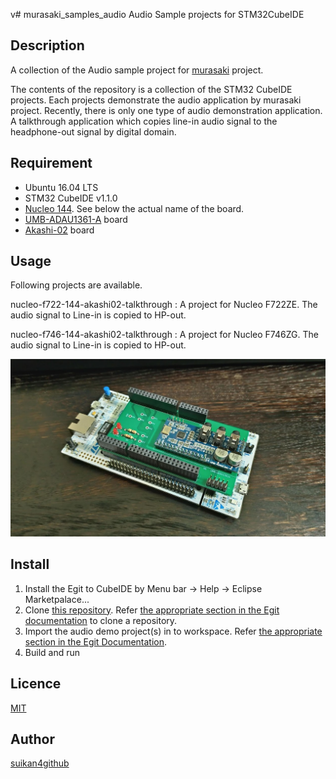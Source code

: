 v# murasaki_samples_audio
Audio Sample projects for STM32CubeIDE
## Description
A collection of the Audio sample project for [murasaki](https://github.com/suikan4github/murasaki) project. 

The contents of the repository is a collection of the STM32 CubeIDE projects. Each projects demonstrate the audio application by murasaki project. Recently, there is only one type of audio demonstration application. A talkthrough application which copies line-in audio signal to the headphone-out signal by digital domain. 

## Requirement
- Ubuntu 16.04 LTS
- STM32 CubeIDE v1.1.0
- [Nucleo 144](https://www.st.com/ja/evaluation-tools/stm32-nucleo-boards.html). See below the actual name of the board. 
- [UMB-ADAU1361-A](http://dsps.shop-pro.jp/?pid=82798273) board
- [Akashi-02](https://github.com/suikan4github/Akashi-02) board
## Usage
Following projects are available. 

nucleo-f722-144-akashi02-talkthrough : A project for Nucleo F722ZE. The audio signal to Line-in is copied to HP-out.

nucleo-f746-144-akashi02-talkthrough : A project for Nucleo F746ZG. The audio signal to Line-in is copied to HP-out.

![Nucleo 144 + audio board](img/P_20191125_224443_vHDR_On_HP.jpg)

## Install
1. Install the Egit to CubeIDE by Menu bar -> Help -> Eclipse Marketpalace...
1. Clone [this repository](https://github.com/suikan4github/murasaki_samples_audio.git). Refer [the appropriate section in the Egit documentation](https://wiki.eclipse.org/EGit/User_Guide#Cloning_Remote_Repositories) to clone a repository.
1. Import the audio demo project(s) in to workspace. Refer [the appropriate section in the Egit Documentation](https://wiki.eclipse.org/EGit/User_Guide#Starting_from_existing_Git_Repositories).
1. Build and run
## Licence

[MIT](LICENCE)

## Author

[suikan4github](https://github.com/suikan4github)
